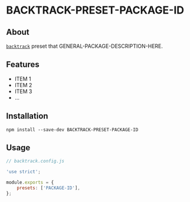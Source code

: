 # BACKTRACK-PRESET-PACKAGE-ID

<!-- Get badges from http://shields.io/
[![npm](https://img.shields.io/npm/v/@NPM-ORG/backtrack-preset-PACKAGE-ID.svg?label=npm%20version)](https://www.npmjs.com/package/@NPM-ORG/backtrack-preset-PACKAGE-ID)
[![Linux Build Status](https://img.shields.io/circleci/project/github/GITHUB-USERNAME/backtrack-preset-PACKAGE-ID/master.svg?label=linux%20build)](https://circleci.com/gh/GITHUB-USERNAME/backtrack-preset-PACKAGE-ID/tree/master)
[![Windows Build Status](https://img.shields.io/appveyor/ci/GITHUB-USERNAME/backtrack-preset-PACKAGE-ID/master.svg?label=windows%20build)](https://ci.appveyor.com/project/GITHUB-USERNAME/backtrack-preset-PACKAGE-ID/branch/master)
[![Code Coverage](https://img.shields.io/codecov/c/github/GITHUB-USERNAME/backtrack-preset-PACKAGE-ID/master.svg)](https://codecov.io/gh/GITHUB-USERNAME/backtrack-preset-PACKAGE-ID/branch/master)
-->

## About

[`backtrack`](https://github.com/chrisblossom/backtrack) preset that GENERAL-PACKAGE-DESCRIPTION-HERE.

## Features

-   ITEM 1
-   ITEM 2
-   ITEM 3
-   ...

## Installation

`npm install --save-dev BACKTRACK-PRESET-PACKAGE-ID`

## Usage

```js
// backtrack.config.js

'use strict';

module.exports = {
    presets: ['PACKAGE-ID'],
};
```
